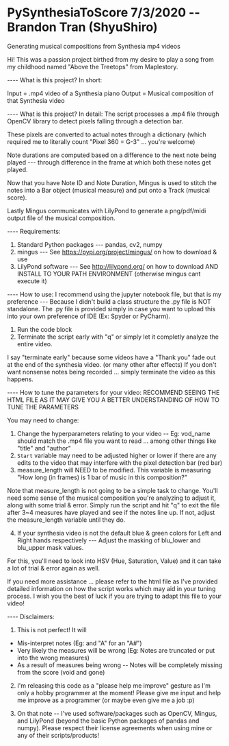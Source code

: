 # PySynthesiaToScore 7/3/2020 -- Brandon Tran (ShyuShiro)
Generating musical compositions from Synthesia mp4 videos

Hi! This was a passion project birthed from my desire to play a song from my childhood named "Above the Treetops" from Maplestory.

---- What is this project? In short:

Input = .mp4 video of a Synthesia piano
Output = Musical composition of that Synthesia video


---- What is this project? In detail:
The script processes a .mp4 file through OpenCV library to detect pixels falling through a detection bar.

These pixels are converted to actual notes through a dictionary (which required me to literally count "Pixel 360 = G-3" ... you're welcome)

Note durations are computed based on a difference to the next note being played --- through difference in the frame at which both these notes get played.

Now that you have Note ID and Note Duration, Mingus is used to stitch the notes into a Bar object (musical measure) and put onto a Track (musical score).

Lastly Mingus communicates with LilyPond to generate a png/pdf/midi output file of the musical composition.

---- Requirements:
1) Standard Python packages --- pandas, cv2, numpy
2) mingus --- See https://pypi.org/project/mingus/ on how to download & use
3) LilyPond software --- See http://lilypond.org/ on how to download AND INSTALL TO YOUR PATH ENVIRONMENT (otherwise mingus cant execute it)


---- How to use:
I recommend using the jupyter notebook file, but that is my preference --- Because I didn't build a class structure the .py file is NOT standalone.
The .py file is provided simply in case you want to upload this into your own preference of IDE (Ex: Spyder or PyCharm).

1) Run the code block
2) Terminate the script early with "q" or simply let it completly analyze the entire video.

I say "terminate early" because some videos have a "Thank you" fade out at the end of the synthesia video. (or many other after effects)
If you don't want nonsense notes being recorded ... simply terminate the video as this happens.


---- How to tune the parameters for your video:
RECOMMEND SEEING THE HTML FILE AS IT MAY GIVE YOU A BETTER UNDERSTANDING OF HOW TO TUNE THE PARAMETERS

You may need to change:
1) Change the hyperparameters relating to your video
-- Eg: vod_name should match the .mp4 file you want to read ... among other things like "title" and "author"
2) `Start` variable may need to be adjusted higher or lower if there are any edits to the video that may interfere with the pixel detection bar (red bar)
3) measure_length will NEED to be modified. This variable is measuring "How long (in frames) is 1 bar of music in this composition?"

Note that measure_length is not going to be a simple task to change.
You'll need some sense of the musical composition you're analyzing to adjust it, along with some trial & error.
Simply run the script and hit "q" to exit the file after 3~4 measures have played and see if the notes line up. If not, adjust the measure_length variable until they do.

4) If your synthesia video is not the default blue & green colors for Left and Right hands respectively --- Adjust the masking of blu_lower and blu_upper mask values.

For this, you'll need to look into HSV (Hue, Saturation, Value) and it can take a lot of trial & error again as well.

If you need more assistance ... please refer to the html file as I've provided detailed information on how the script works which may aid in your tuning process.
I wish you the best of luck if you are trying to adapt this file to your video!

---- Disclaimers:
1) This is not perfect! It will
- Mis-interpret notes (Eg: and "A" for an "A#")
- Very likely the measures will be wrong (Eg: Notes are truncated or put into the wrong measures)
- As a result of measures being wrong -- Notes will be completely missing from the score (void and gone)

2) I'm releasing this code as a "please help me improve" gesture as I'm only a hobby programmer at the moment! Please give me input and help me improve as a programmer (or maybe even give me a job :p)

3) On that note -- I've used software/packages such as OpenCV, Mingus, and LilyPond (beyond the basic Python packages of pandas and numpy). 
Please respect their license agreements when using mine or any of their scripts/products!
